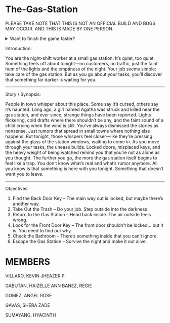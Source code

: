 # The-Gas-Station
PLEASE TAKE NOTE THAT THIS IS NOT AN OFFICIAL BUILD AND BUGS MAY OCCUR.
AND THIS IS MADE BY ONE PERSON.

<details>
  <summary>Want to finish the game faster?</summary>

  The backdoor key is in the first shelf near the window.
  the frontdoor key is on the top of the boxes.
  please follow the sequence BackdoorKey > FrontdoorKey
</details>



Introduction:
 
You are the night-shift worker at a small gas station. It’s quiet, too quiet. Something feels off about tonight—no customers, no traffic, just the faint hum of the lights and the emptiness of the night. Your job seems simple: take care of the gas station. But as you go about your tasks, you’ll discover that something far darker is waiting for you.

---

Story / Synopsis:

People in town whisper about this place. Some say it’s cursed, others say it’s haunted. Long ago, a girl named Agatha was struck and killed near the gas station, and ever since, strange things have been reported. Lights flickering, cold drafts where there shouldn’t be any, and the faint sound of a child crying when the wind is still.
You’ve always dismissed the stories as nonsense. Just rumors that spread in small towns where nothing else happens. But tonight, those whispers feel closer—like they’re pressing against the glass of the station windows, waiting to come in.
As you move through your tasks, the unease builds. Locked doors, misplaced keys, and the heavy weight of being watched remind you that you’re not as alone as you thought. The further you go, the more the gas station itself begins to feel like a trap.
You don’t know what’s real and what’s rumor anymore. All you know is that something is here with you tonight. Something that doesn’t want you to leave.

---

Objectives:

1. Find the Back Door Key – The main way out is locked, but maybe there’s another way.
2. Take Out the Trash – Do your job. Step outside into the darkness.
3. Return to the Gas Station – Head back inside. The air outside feels wrong.
4. Look for the Front Door Key – The front door shouldn’t be locked… but it is. You need to find out why.
5. Check the Bathroom – There’s something inside that you can’t ignore.
6. Escape the Gas Station – Survive the night and make it out alive.

# MEMBERS
VILLARO, KEVIN JHEAZER P.

GABUTAN, HAIZELLE ANN
BANEZ, REGIE

GOMEZ, ANGEL ROSE

GAVAS, SHERA ZADE

SUMAYANG, HYACINTH

